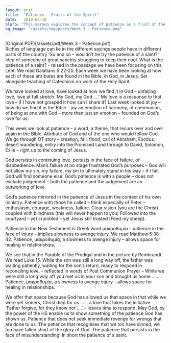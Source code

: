 ```yaml
---
layout: post
title:  "Patience - Fruits of the Spirit"
date:   2010-03-10
blurb: "This sermon explores the concept of patience as a fruit of the Spirit. It delves into the biblical accounts of God's patience with humanity, Jesus' patience with his disciples, and how patience allows space for healing in relationships. The sermon encourages believers to show the same patience God has shown them, not seeking immediate revenge for wrongs done to them."
og_image: "/assets/img/posts/Week 3 - Patience.png"
---
```

[Original PDF](/assets/pdf/Week 3 - Patience.pdf)    
Riches of language can lie in the different sayings people have in different parts of the country 'So and so – wouldn’t he try the patience of a saint?' Idea of someone of great sanctity struggling to keep their cool. What is the patience of a saint? - raised in the passage we have been focusing on this Lent. We read Galatians 5:22-25. Each week we have been looking at how each of these attributes are found in the Bible, in God, in Jesus. Set alongside teaching of Catechism on work of the Holy Spirit.

We have looked at love, have looked at how we find it in God – unfailing love, love at full stretch 'My God, my God ….' My love is a response to that love – if I have not grasped it how can I share it? Last week looked at joy – how do we find it in the Bible - joy an emotion of harmony, of communion, of being at one with God – more than just an emotion – founded on God’s love for us.

This week we look at patience – a word, a theme, that recurs over and over again in the Bible. Attribute of God and of the one who would follow God. We go through OT story – creation, fall, flood, call of Abraham, Exodus, desert wandering, entry into the Promised Land through to David, Solomon, Exile – right up to the coming of Jesus.

God persists in continuing love, persists in the face of failure, of disobedience. Man’s failure at no stage frustrated God’s purposes – God will not allow my sin, my failure, my sin to ultimately stand in his way – if I fail, God will find someone else. God’s patience is with a people – does not exclude judgement – both the patience and the judgement are an outworking of love.

God’s patience mirrored in the patience of Jesus in the context of his own ministry. Patience with those he called – think especially of Peter – enthusiasm, courage, weakness, failure. Clear vision (you are the Christ) coupled with blindness (this will never happen to you) Followed into the courtyard – yet crumbled – yet Jesus still trusted (Feed my sheep).

Patience in the New Testament is Greek word μακροθυμία - patience in the face of injury – implies slowness to avenge injury. We read Matthew 5:38-42. Patience, μακροθυμία, a slowness to avenge injury – allows space for healing in relationships.

We see that in the Parable of the Prodigal and in the picture by Rembrandt. We read Luke 15. While the son was still a long way off, the father was waiting patiently, waiting for the son’s return, ready to respond in reconciling love. - reflected in words of Post Communion Prayer – While we were still a long way off you met us in your son and brought us home …….. Patience, μακροθυμία, a slowness to avenge injury – allows space for healing in relationships.

We offer that space because God has allowed us that space in that while we were yet sinners, Christ died for us …… a love that takes the initiative 'Father forgive, for they know not ….' – leaves time to respond. May God, by the power of the HS enable us to show something of the patience God has shown us. Patience that does not seek immediate revenge for wrongs that are done to us. The patience that recognises that we too have sinned, we too have fallen short of the glory of God. The patience that persists in the face of misunderstanding. In short the patience of a saint.
